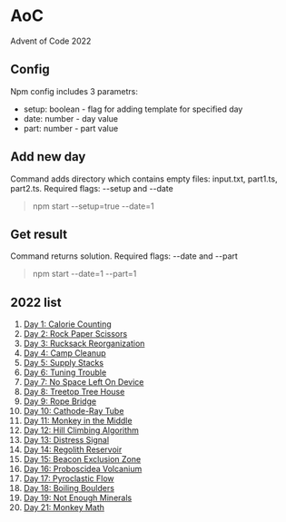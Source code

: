 # AoC
Advent of Code 2022

## Config
Npm config includes 3 parametrs: 
- setup: boolean - flag for adding template for specified day
- date: number - day value
- part: number - part value

## Add new day
Command adds directory which contains empty files: input.txt, part1.ts, part2.ts. Required flags: --setup and --date
> npm start --setup=true --date=1

## Get result
Command returns solution. Required flags: --date and --part
> npm start --date=1 --part=1

## 2022 list
1. [Day 1: Calorie Counting](https://github.com/Astya965/AoC/tree/main/src/day01)
2. [Day 2: Rock Paper Scissors](https://github.com/Astya965/AoC/tree/main/src/day02)
3. [Day 3: Rucksack Reorganization](https://github.com/Astya965/AoC/tree/main/src/day03)
4. [Day 4: Camp Cleanup](https://github.com/Astya965/AoC/tree/main/src/day04)
5. [Day 5: Supply Stacks](https://github.com/Astya965/AoC/tree/main/src/day05)
6. [Day 6: Tuning Trouble](https://github.com/Astya965/AoC/tree/main/src/day06)
7. [Day 7: No Space Left On Device](https://github.com/Astya965/AoC/tree/main/src/day07)
8. [Day 8: Treetop Tree House](https://github.com/Astya965/AoC/tree/main/src/day08)
9. [Day 9: Rope Bridge](https://github.com/Astya965/AoC/tree/main/src/day09)
10. [Day 10: Cathode-Ray Tube](https://github.com/Astya965/AoC/tree/main/src/day10)
11. [Day 11: Monkey in the Middle](https://github.com/Astya965/AoC/tree/main/src/day11)
12. [Day 12: Hill Climbing Algorithm](https://github.com/Astya965/AoC/tree/main/src/day12)
13. [Day 13: Distress Signal](https://github.com/Astya965/AoC/tree/main/src/day13)
14. [Day 14: Regolith Reservoir](https://github.com/Astya965/AoC/tree/main/src/day14)
15. [Day 15: Beacon Exclusion Zone](https://github.com/Astya965/AoC/tree/main/src/day15)
16. [Day 16: Proboscidea Volcanium](https://github.com/Astya965/AoC/tree/main/src/day16)
17. [Day 17: Pyroclastic Flow](https://github.com/Astya965/AoC/tree/main/src/day17)
18. [Day 18: Boiling Boulders](https://github.com/Astya965/AoC/tree/main/src/day18)
19. [Day 19: Not Enough Minerals](https://github.com/Astya965/AoC/tree/main/src/day19)
21. [Day 21: Monkey Math](https://github.com/Astya965/AoC/tree/main/src/day21)
